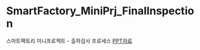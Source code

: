 # SmartFactory_MiniPrj_FinalInspection
스마트팩토리 미니프로젝트 - 출하검사 프로세스
 [PPT자료](https://github.com/JongWon112/SmartFactory_MiniPrj_FinalInspection/blob/main/%EC%B6%9C%ED%95%98%EA%B2%80%EC%82%ACPPT.pdf)
